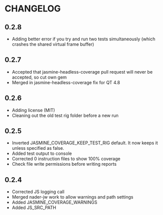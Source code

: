 # CHANGELOG

## 0.2.8

 * Adding better error if you try and run two tests simultaneously (which crashes the shared virtual frame buffer)

## 0.2.7

 * Accepted that jasmine-headless-coverage pull request will never be accepted, so cut own gem
 * Merged in jasmine-headless-coverage fix for QT 4.8


## 0.2.6

 * Adding license (MIT)
 * Cleaning out the old test rig folder before a new run


## 0.2.5

 * Inverted JASMINE_COVERAGE_KEEP_TEST_RIG default. It now keeps it unless specified as false.
 * Added test output to console
 * Corrected 0 instruction files to show 100% coverage
 * Check file write permissions before writing reports


## 0.2.4

 * Corrected JS logging call
 * Merged nader-jw work to allow warnings and path settings
 * Added JASMINE_COVERAGE_WARNINGS
 * Added JS_SRC_PATH

